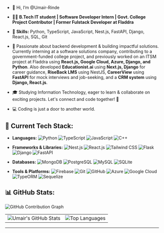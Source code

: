 
- 👋 Hi, I’m @Umair-Rinde  

- 👨‍💻 **B.Tech IT student | Software Developer Intern | Govt. College Project Contributor | Former Fulstack Developer at Fladdra**  

- 🔧 **Skills:** Python, TypeScript, JavaScript, Nest.js, FastAPI, Django, React.js, SQL, Git  

- 🌟 Passionate about backend development & building impactful solutions. Currently interning at a software solutions company, contributing to a government-funded college project, and previously worked on an ITSM project at Fladdra using **React.js, Google Cloud, Azure, Django, and Python**. Also developed **Educationist.ai** using **Next.js, Django** for career guidance, **RiseBack LMS** using NestJS, **CareerView** using **FastAPI** for mock interviews and job-seeking, and a **CRM system** using **Django, React.js**.  

- 🎓 Studying Information Technology, eager to learn & collaborate on exciting projects. Let's connect and code together! 💬  

- 💻 Coding is just a door to another world.  

## 🚀 Current Tech Stack:

- **Languages:**
   ![Python](https://img.shields.io/badge/Python-3776AB?style=flat&logo=python&logoColor=white)
   ![TypeScript](https://img.shields.io/badge/TypeScript-3178C6?style=flat&logo=typescript&logoColor=white)
   ![JavaScript](https://img.shields.io/badge/JavaScript-F7DF1E?style=flat&logo=javascript&logoColor=black)
   ![C++](https://img.shields.io/badge/C++-00599C?style=flat&logo=cplusplus&logoColor=white)

- **Frameworks & Libraries:**
   ![Nest.js](https://img.shields.io/badge/Nest.js-E0234E?style=flat&logo=nestjs&logoColor=white)
   ![React.js](https://img.shields.io/badge/React-61DAFB?style=flat&logo=react&logoColor=black)
   ![Tailwind CSS](https://img.shields.io/badge/Tailwind%20CSS-06B6D4?style=flat&logo=tailwindcss&logoColor=white)
   ![Flask](https://img.shields.io/badge/Flask-000000?style=flat&logo=flask&logoColor=white)
   ![Django](https://img.shields.io/badge/Django-092E20?style=flat&logo=django&logoColor=white)
   ![FastAPI](https://img.shields.io/badge/FastAPI-009688?style=flat&logo=fastapi&logoColor=white)

- **Databases:**
   ![MongoDB](https://img.shields.io/badge/MongoDB-47A248?style=flat&logo=mongodb&logoColor=white)
   ![PostgreSQL](https://img.shields.io/badge/PostgreSQL-4169E1?style=flat&logo=postgresql&logoColor=white)
   ![MySQL](https://img.shields.io/badge/MySQL-4479A1?style=flat&logo=mysql&logoColor=white)
   ![SQLite](https://img.shields.io/badge/SQLite-003B57?style=flat&logo=sqlite&logoColor=white)

- **Tools & Platforms:**
   ![Firebase](https://img.shields.io/badge/Firebase-FFCA28?style=flat&logo=firebase&logoColor=black)
   ![Git](https://img.shields.io/badge/Git-F05032?style=flat&logo=git&logoColor=white)
   ![GitHub](https://img.shields.io/badge/GitHub-181717?style=flat&logo=github&logoColor=white)
   ![Azure](https://img.shields.io/badge/Azure-0089D6?style=flat&logo=microsoftazure&logoColor=white)
   ![Google Cloud](https://img.shields.io/badge/Google%20Cloud-4285F4?style=flat&logo=googlecloud&logoColor=white)
   ![TypeORM](https://img.shields.io/badge/TypeORM-000000?style=flat&logo=typeorm&logoColor=white)
   ![Sequelize](https://img.shields.io/badge/Sequelize-52B0B0?style=flat&logo=sequelize&logoColor=white)


## 📊 GitHub Stats:

![GitHub Contribution Graph](https://github-readme-activity-graph.vercel.app/graph?username=Umair-Rinde-alif&theme=github)


<div align="center">
  <table>
    <tr>
      <td>
        <img src="https://github-readme-stats.vercel.app/api?username=Umair-Rinde-alif&show_icons=true&theme=radical" alt="Umair's GitHub Stats" />
      </td>
      <td>
        <img src="https://github-readme-stats.vercel.app/api/top-langs/?username=Umair-Rinde-alif&layout=compact&theme=radical" alt="Top Languages" />
      </td>
    </tr>
  </table>
</div>



---

